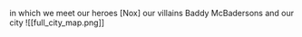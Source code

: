 in which we meet our heroes
[Nox]
our villains
Baddy McBadersons
and our city
![[full_city_map.png]]
